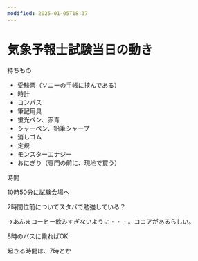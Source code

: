 ```yaml
---
modified: 2025-01-05T18:37
---
```

# 気象予報士試験当日の動き

持ちもの

- 受験票（ソニーの手帳に挟んである）  
- 時計  
- コンパス  
- 筆記用具  
- 蛍光ペン、赤青  
- シャーペン、鉛筆シャープ  
- 消しゴム  
- 定規  
- モンスターエナジー  
- おにぎり（専門の前に、現地で買う）  

時間

10時50分に試験会場へ

2時間位前についてスタバで勉強している？

→あんまコーヒー飲みすぎないように・・・。ココアがあるらしい。

8時のバスに乗ればOK

起きる時間は、7時とか